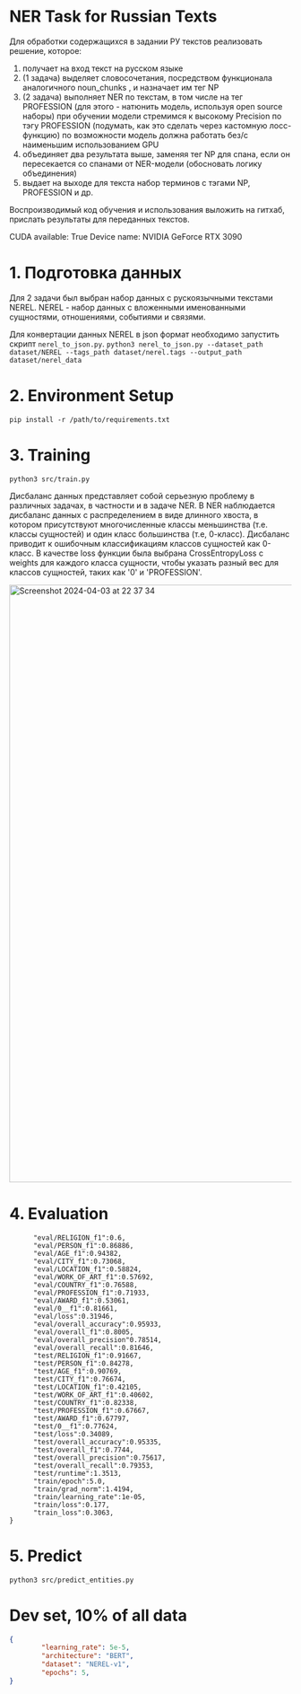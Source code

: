 # NER Task for Russian Texts

Для обработки содержащихся в задании РУ текстов реализовать решение, которое:

  1) получает на вход текст на русском языке
  2) (1 задача) выделяет словосочетания, посредством функционала аналогичного noun_chunks , и назначает им тег NP
  3) (2 задача) выполняет NER по текстам, в том числе на тег PROFESSION (для этого - натюнить модель, используя open source наборы) при обучении модели стремимся к высокому Precision по тэгу PROFESSION (подумать, как это сделать через кастомную лосс-функцию) по возможности модель должна работать без/с наименьшим использованием GPU
  4) объединяет два результата выше, заменяя тег NP для спана, если он пересекается со спанами от NER-модели (обосновать логику объединения)
  5) выдает на выходе для текста набор терминов с тэгами NP, PROFESSION и др.

Воспроизводимый код обучения и использования выложить на гитхаб, прислать результаты для переданных текстов.

CUDA available: True
Device name: NVIDIA GeForce RTX 3090

# 1. Подготовка данных
Для 2 задачи был выбран набор данных с рускоязычными текстами NEREL. NEREL - набор данных с вложенными именованными сущностями, отношениями, событиями и связями.

Для конвертации данных NEREL в json формат необходимо запустить скрипт `nerel_to_json.py`.
`python3 nerel_to_json.py --dataset_path dataset/NEREL --tags_path dataset/nerel.tags --output_path dataset/nerel_data`

# 2. Environment Setup
`pip install -r /path/to/requirements.txt`

# 3. Training
`python3 src/train.py`

Дисбаланс данных представляет собой серьезную проблему в различных задачах, в частности и в задаче NER. В NER наблюдается дисбаланс данных с распределением в виде длинного хвоста, в котором присутствуют многочисленные классы меньшинства (т.е. классы сущностей) и один класс большинства (т.е, 0-класс). Дисбаланс приводит к ошибочным классификациям классов сущностей как 0-класс. В качестве loss функции была выбрана CrossEntropyLoss с weights для каждого класса сущности, чтобы указать разный вес для классов сущностей, таких как '0' и 'PROFESSION'.

<img width="1065" alt="Screenshot 2024-04-03 at 22 37 34" src="https://github.com/janelovesprogramming/NER_NEREL/assets/35342454/215cb019-d745-4227-9ebc-3932a17116f9">

# 4. Evaluation

```json{
      "eval/RELIGION_f1":0.6,
      "eval/PERSON_f1":0.86886,
      "eval/AGE_f1":0.94382,
      "eval/CITY_f1":0.73068,
      "eval/LOCATION_f1":0.58824,
      "eval/WORK_OF_ART_f1":0.57692,
      "eval/COUNTRY_f1":0.76588,
      "eval/PROFESSION_f1":0.71933,
      "eval/AWARD_f1":0.53061,
      "eval/0__f1":0.81661,
      "eval/loss":0.31946,
      "eval/overall_accuracy":0.95933,
      "eval/overall_f1":0.8005,
      "eval/overall_precision"0.78514,
      "eval/overall_recall":0.81646,
      "test/RELIGION_f1":0.91667,
      "test/PERSON_f1":0.84278,
      "test/AGE_f1":0.90769,
      "test/CITY_f1":0.76674,
      "test/LOCATION_f1":0.42105,
      "test/WORK_OF_ART_f1":0.40602,
      "test/COUNTRY_f1":0.82338,
      "test/PROFESSION_f1":0.67667,
      "test/AWARD_f1":0.67797,
      "test/0__f1":0.77624,
      "test/loss":0.34089,
      "test/overall_accuracy":0.95335,
      "test/overall_f1":0.7744,
      "test/overall_precision":0.75617,
      "test/overall_recall":0.79353,
      "test/runtime":1.3513,
      "train/epoch":5.0,
      "train/grad_norm":1.4194,
      "train/learning_rate":1e-05,
      "train/loss":0.177,
      "train_loss":0.3063,
}
```

# 5. Predict
`python3 src/predict_entities.py`

# Dev set, 10% of all data
```json
{
        "learning_rate": 5e-5,
        "architecture": "BERT",
        "dataset": "NEREL-v1",
        "epochs": 5,
}
